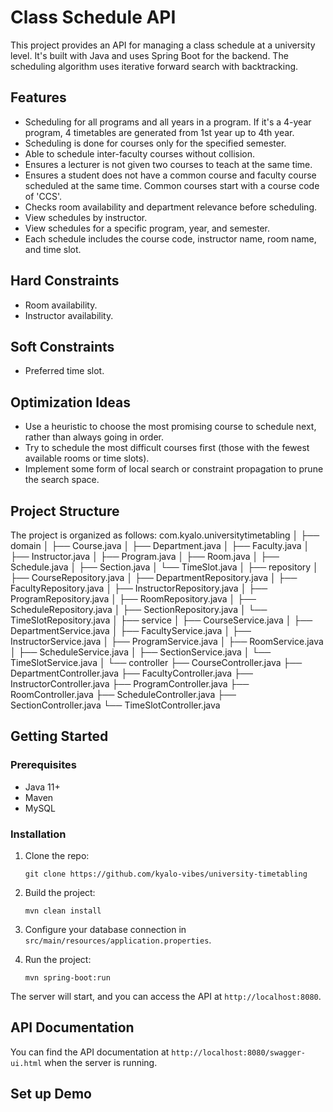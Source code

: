 # Class Schedule API

This project provides an API for managing a class schedule at a university level. It's built with Java and uses Spring Boot for the backend. The scheduling algorithm uses iterative forward search with backtracking.

## Features

- Scheduling for all programs and all years in a program. If it's a 4-year program, 4 timetables are generated from 1st year up to 4th year.
- Scheduling is done for courses only for the specified semester.
- Able to schedule inter-faculty courses without collision.
- Ensures a lecturer is not given two courses to teach at the same time.
- Ensures a student does not have a common course and faculty course scheduled at the same time. Common courses start with a course code of 'CCS'.
- Checks room availability and department relevance before scheduling.
- View schedules by instructor.
- View schedules for a specific program, year, and semester.
- Each schedule includes the course code, instructor name, room name, and time slot.

## Hard Constraints

- Room availability.
- Instructor availability.

## Soft Constraints

- Preferred time slot.

## Optimization Ideas

- Use a heuristic to choose the most promising course to schedule next, rather than always going in order.
- Try to schedule the most difficult courses first (those with the fewest available rooms or time slots).
- Implement some form of local search or constraint propagation to prune the search space.

## Project Structure

The project is organized as follows:
com.kyalo.universitytimetabling
│
├── domain
│   ├── Course.java
│   ├── Department.java
│   ├── Faculty.java
│   ├── Instructor.java
│   ├── Program.java
│   ├── Room.java
│   ├── Schedule.java
│   ├── Section.java
│   └── TimeSlot.java
│
├── repository
│   ├── CourseRepository.java
│   ├── DepartmentRepository.java
│   ├── FacultyRepository.java
│   ├── InstructorRepository.java
│   ├── ProgramRepository.java
│   ├── RoomRepository.java
│   ├── ScheduleRepository.java
│   ├── SectionRepository.java
│   └── TimeSlotRepository.java
│
├── service
│   ├── CourseService.java
│   ├── DepartmentService.java
│   ├── FacultyService.java
│   ├── InstructorService.java
│   ├── ProgramService.java
│   ├── RoomService.java
│   ├── ScheduleService.java
│   ├── SectionService.java
│   └── TimeSlotService.java
│
└── controller
    ├── CourseController.java
    ├── DepartmentController.java
    ├── FacultyController.java
    ├── InstructorController.java
    ├── ProgramController.java
    ├── RoomController.java
    ├── ScheduleController.java
    ├── SectionController.java
    └── TimeSlotController.java

## Getting Started

### Prerequisites

- Java 11+
- Maven
- MySQL

### Installation

1. Clone the repo:
    ```
    git clone https://github.com/kyalo-vibes/university-timetabling
    ```

2. Build the project:
    ```
    mvn clean install
    ```

3. Configure your database connection in `src/main/resources/application.properties`.

4. Run the project:
    ```
    mvn spring-boot:run
    ```

The server will start, and you can access the API at `http://localhost:8080`.

## API Documentation

You can find the API documentation at `http://localhost:8080/swagger-ui.html` when the server is running.

## Set up Demo

